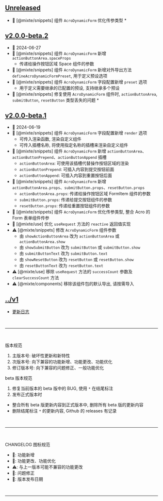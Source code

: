 ## [Unreleased]
  - 💄 [@mixte/snippets] 组件 `AcroDynamicForm` 优化传参类型 *

## [v2.0.0-beta.2]
  - 📅 2024-06-27
  - 🌟 [@mixte/snippets] 组件 `AcroDynamicForm` 新增 `actionButtonArea.spaceProps`
    - 传递给操作按钮区域 Space 组件的参数
  - 🌟 [@mixte/snippets] 组件 `AcroDynamicForm` 新增对外导出方法 `defineAcroDynamicFormPreset`, 用于定义预设选项
  - 🌟 [@mixte/snippets] 组件 `AcroDynamicForm` 字段配置新增 `preset` 选项
    - 用于定义需要继承的已配置的预设, 支持继承多个预设
  - 🐞 [@mixte/snippets] 修复使用 `AcroDynamicForm` 组件时, `actionButtonArea`, `submitButton`, `resetButton` 类型丢失的问题 *

## [v2.0.0-beta.1]
  - 📅 2024-06-19
  - 🌟 [@mixte/snippets] 组件 `AcroDynamicForm` 字段配置新增 `render` 选项
    - 可传入渲染函数, 渲染自定义组件
    - 可传入插槽名称, 将使用指定名称的插槽来渲染自定义组件
  - 🌟 [@mixte/snippets] 组件 `AcroDynamicForm` 新增 `actionButtonArea`、`actionButtonPrepend`、`actionButtonAppend` 插槽
    - `actionButtonArea`: 可使用该插槽代替操作按钮区域的渲染
    - `actionButtonPrepend`: 可插入内容到提交按钮前面
    - `actionButtonAppend`: 可插入内容到重置按钮后面
  - 🌟 [@mixte/snippets] 组件 `AcroDynamicForm` 新增 `actionButtonArea.props`、`submitButton.props`、`resetButton.props`
    - `actionButtonArea.props`: 传递给操作按钮区域 FormItem 组件的参数
    - `submitButton.props`: 传递给提交按钮组件的参数
    - `resetButton.props`: 传递给重置按钮组件的参数
  - 💄 [@mixte/snippets] 组件 `AcroDynamicForm` 优化传参类型, 整合 Acro 的 Form 表单组件传参
  - 💄 [@mixte/use] 优化 `useRequest` 方法的 `reactive` 返回值实现
  - ⚠️ [@mixte/snippets] 修改 `AcroDynamicForm` 组件参数
    - 由 `showActionButtonArea` 改为 `actionButtonArea` 或 `actionButtonArea.show`
    - 由 `showSubmitButton` 改为 `submitButton` 或 `submitButton.show`
    - 由 `submitButtonText` 改为 `submitButton.text`
    - 由 `showResetButton` 改为 `resetButton` 或 `resetButton.show`
    - 由 `resetButtonText` 改为 `resetButton.text`
  - ⚠️ [@mixte/use] 移除 `useRequest` 方法的 `successCount` 参数及 `clearSuccessCount` 方法
  - ⚠️ [@mixte/components] 移除该组件包的默认导出, 请按需导入

## [../v1](https://mixte-v1.moomfe.com)
  - [更新日志](https://mixte-v1.moomfe.com/changelog)

<br>
<hr>
<br>

版本规范

1. 主版本号: 破坏性更新和新特性
2. 次版本号: 向下兼容的功能新增、功能更改、功能优化
3. 修订版本号: 向下兼容的问题修正、一般功能优化

beta 版本规范

1. 修复当前版本的 beta 版中的 BUG, 使用 `*` 在结尾标注
2. 发布正式版本时
  - 整合所有 beta 版更新内容到正式版本中, 删除所有 beta 版的更新内容
  - 删除结尾标注 `*` 的更新内容, Github 的 releases 有记录

<br>
<hr>
<br>

CHANGELOG 图标规范

- 🌟: 功能新增<br>
- 💄: 功能更改、功能优化<br>
- ⚠️: 与上一版本可能不兼容的功能更改<br>
- 🐞: 问题修正<br>
- 📅: 版本发布日期

<br>
<hr>
<br>

[Unreleased]: https://github.com/MoomFE/mixte/compare/v2.0.0-beta.2...HEAD
[v2.0.0-beta.2]: https://github.com/MoomFE/mixte/releases/tag/v2.0.0-beta.2
[v2.0.0-beta.1]: https://github.com/MoomFE/mixte/releases/tag/v2.0.0-beta.1